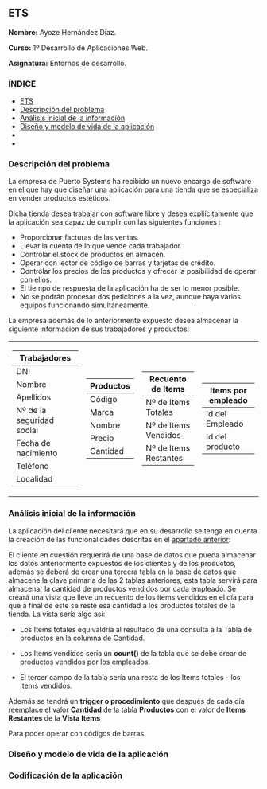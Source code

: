 ## ETS <a name=id0></a>

**Nombre:** Ayoze Hernández Díaz.

**Curso:** 1º Desarrollo de Aplicaciones Web.

**Asignatura:** Entornos de desarrollo.

### ÍNDICE

+ [ETS](#id0)
+ [Descripción del problema](#id1)
+ [Análisis inicial de la información](#id2)
+ [Diseño y modelo de vida de la aplicación](#id3)
+ [](#id4)
+ [](#id5)

### Descripción del problema <a name=id1></a>

La empresa de Puerto Systems ha recibido un nuevo encargo de software en el que hay que diseñar una aplicación para una tienda que se especializa en vender productos estéticos.

Dicha tienda desea trabajar con software libre y desea expliícitamente que la aplicación sea capaz de cumplir con las siguientes funciones <a name=idfunciones></a>:

+ Proporcionar facturas de las ventas.
+ Llevar la cuenta de lo que vende cada trabajador.
+ Controlar el stock de productos en almacén.
+ Operar con lector de código de barras y tarjetas de crédito.
+ Controlar los precios de los productos y ofrecer la posibilidad de operar con ellos.
+ El tiempo de respuesta de la aplicación ha de ser lo menor posible.
+ No se podrán procesar dos peticiones a la vez, aunque haya varios equipos funcionando simultáneamente.

La empresa además de lo anteriormente expuesto desea almacenar la siguiente informacion de sus trabajadores y productos: 

<table>
<tr><td>

|   Trabajadores   |
|------------------|
|DNI|
|Nombre|
|Apellidos|
|Nº de la seguridad social|
|Fecha de nacimiento|
|Teléfono|
|Localidad|


</td><td>

| Productos | 
|-----------|
|  Código  |
|  Marca   |
|  Nombre  |
|  Precio  |
| Cantidad |

</td>
<td>

|  Recuento de Items  | 
|---------------------|
| Nº de Items Totales |
|Nº de Items Vendidos |
|Nº de Items Restantes|

</td> 

<td>

|  Items por empleado | 
|---------------------|
|   Id del Empleado   |
|   Id del producto   |

</td> 

</tr>
</table>

### Análisis inicial de la información <a name=id2></a>

La aplicación del cliente necesitará que en su desarrollo se tenga en cuenta la creación de las funcionalidades descritas en el [apartado anterior](#idfunciones):

El cliente en cuestión requerirá de una base de datos que pueda almacenar los datos anteriormente expuestos de los clientes y de los productos, además se deberá de crear una tercera tabla en la base de datos que almacene la clave primaria de las 2 tablas anteriores, esta tabla servirá para almacenar la cantidad de productos vendidos por cada empleado. Se creará una vista que lleve un recuento de los items vendidos en el día para que a final de este se reste esa cantidad a los productos totales de la tienda. La vista sería algo así:

+ Los Items totales equivaldría al resultado de una consulta a la Tabla de productos en la columna de Cantidad.

+ Los Items vendidos sería un **count()** de la tabla que se debe crear de productos vendidos por los empleados.

+ El tercer campo de la tabla sería una resta de los Items totales - los Items vendidos.

Además se tendrá un **trigger o procedimiento** que después de cada día reemplace el valor **Cantidad** de la tabla **Productos** con el valor de **Items Restantes** de la **Vista Items**

Para poder operar con códigos de barras

### Diseño y modelo de vida de la aplicación <a name=id3></a>

### Codificación de la aplicación <a name=id4></a>

###  <a name=id5></a>
